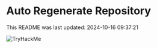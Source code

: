 # Auto Regenerate Repository

This README was last updated: 2024-10-16 09:37:21

 ![TryHackMe](https://tryhackme.com/badge/533634)